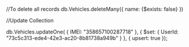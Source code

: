 //To delete all records 
db.Vehicles.deleteMany({ name: {$exists: false} })

//Update Collection

db.Vehicles.updateOne(
    { IMEI: "358657100287718" },
    { $set: { UserId: "73c5c313-ede4-42e3-ac20-8b81738a949b" } },
    { upsert: true });